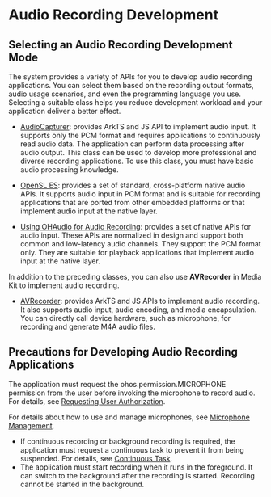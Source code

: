 # Audio Recording Development

## Selecting an Audio Recording Development Mode

The system provides a variety of APIs for you to develop audio recording applications. You can select them based on the recording output formats, audio usage scenarios, and even the programming language you use. Selecting a suitable class helps you reduce development workload and your application deliver a better effect.

- [AudioCapturer](using-audiocapturer-for-recording.md): provides ArkTS and JS API to implement audio input. It supports only the PCM format and requires applications to continuously read audio data. The application can perform data processing after audio output. This class can be used to develop more professional and diverse recording applications. To use this class, you must have basic audio processing knowledge.

- [OpenSL ES](using-opensl-es-for-recording.md): provides a set of standard, cross-platform native audio APIs. It supports audio input in PCM format and is suitable for recording applications that are ported from other embedded platforms or that implement audio input at the native layer.

- [Using OHAudio for Audio Recording](using-ohaudio-for-recording.md): provides a set of native APIs for audio input. These APIs are normalized in design and support both common and low-latency audio channels. They support the PCM format only. They are suitable for playback applications that implement audio input at the native layer.

In addition to the preceding classes, you can also use **AVRecorder** in Media Kit to implement audio recording.

- [AVRecorder](../media/using-avrecorder-for-recording.md): provides ArkTS and JS APIs to implement audio recording. It also supports audio input, audio encoding, and media encapsulation. You can directly call device hardware, such as microphone, for recording and generate M4A audio files.

## Precautions for Developing Audio Recording Applications

The application must request the ohos.permission.MICROPHONE permission from the user before invoking the microphone to record audio. For details, see [Requesting User Authorization](../../security/AccessToken/request-user-authorization.md).
  
For details about how to use and manage microphones, see [Microphone Management](mic-management.md).

- If continuous recording or background recording is required, the application must request a continuous task to prevent it from being suspended. For details, see [Continuous Task](../../task-management/continuous-task.md).
- The application must start recording when it runs in the foreground. It can switch to the background after the recording is started. Recording cannot be started in the background.
